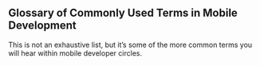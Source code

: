 ## Glossary of Commonly Used Terms in Mobile Development
This is not an exhaustive list, but it’s some of the more common terms you will hear within mobile developer circles.